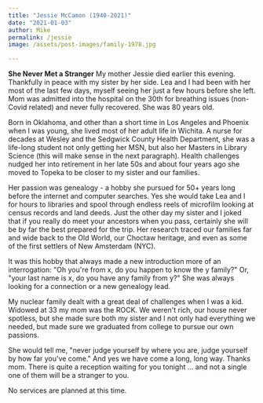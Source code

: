 ```yaml
---
title: "Jessie McCamon (1940-2021)"
date: "2021-01-03"
author: Mike
permalink: /jessie
image: /assets/post-images/family-1978.jpg

---
```

**She Never Met a Stranger** My mother Jessie died earlier this evening. Thankfully in peace with my sister by her side. Lea and I had been with her most of the last few days, myself seeing her just a few hours before she left. Mom was admitted into the hospital on the 30th for breathing issues (non-Covid related) and never fully recovered.  She was 80 years old.

<!-- more -->

Born in Oklahoma, and other than a short time in Los Angeles and Phoenix when I was young, she lived most of her adult life in Wichita. A nurse for decades at Wesley and the Sedgwick County Health Department, she was a life-long student not only getting her MSN, but also her Masters in Library Science (this will make sense in the next paragraph). Health challenges nudged her into retirement in her late 50s and about four years ago she moved to Topeka to be closer to my sister and our families. 

Her passion was genealogy - a hobby she pursued for 50+ years long before the internet and computer searches. Yes she would take Lea and I for hours to libraries and spool through endless reels of microfilm looking at census records and land deeds. Just the other day my sister and I joked that if you really do meet your ancestors when you pass, certainly she will be by far the best prepared for the trip. Her research traced our families far and wide back to the Old World, our Choctaw heritage, and even as some of the first settlers of New Amsterdam (NYC).

It was this hobby that always made a new introduction more of an interrogation: "Oh you're from x, do you happen to know the y family?"  Or, "your last name is x, do you have any family from y?" She was always looking for a connection or a new genealogy lead.

My nuclear family dealt with a great deal of challenges when I was a kid. Widowed at 33 my mom was the ROCK. We weren't rich, our house never spotless, but she made sure both my sister and I not only had everything we needed, but made sure we graduated from college to pursue our own passions.

She would tell me, "never judge yourself by where you are, judge yourself by how far you've come." And yes we have come a long, long way. Thanks mom. There is quite a reception waiting for you tonight ... and not a single one of them will be a stranger to you.

No services are planned at this time.
